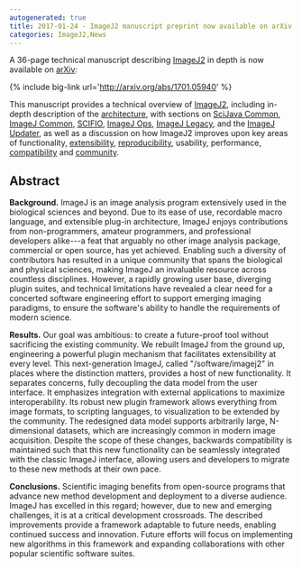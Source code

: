 ```yaml
---
autogenerated: true
title: 2017-01-24 - ImageJ2 manuscript preprint now available on arXiv
categories: ImageJ2,News
---
```


A 36-page technical manuscript describing [ImageJ2](/software/imagej2) in depth is now available on [arXiv](https://arxiv.org/):

{% include big-link url='http://arxiv.org/abs/1701.05940' %}

This manuscript provides a technical overview of [ImageJ2](/software/imagej2), including in-depth description of the [architecture](/develop/architecture), with sections on [SciJava Common](/libs/scijava-common), [ImageJ Common](/plugins/imagej-common), [SCIFIO](/software/scifio), [ImageJ Ops](/libs/imagej-ops), [ImageJ Legacy](/libs/imagej-legacy), and the [ImageJ Updater](/plugins/updater), as well as a discussion on how ImageJ2 improves upon key areas of functionality, [extensibility](/develop/architecture#extensibility), [reproducibility](/develop/architecture#reproducible-builds), usability, performance, [compatibility](/libs/imagej-legacy) and [community](/help).

## Abstract

**Background.** ImageJ is an image analysis program extensively used in the biological sciences and beyond. Due to its ease of use, recordable macro language, and extensible plug-in architecture, ImageJ enjoys contributions from non-programmers, amateur programmers, and professional developers alike---a feat that arguably no other image analysis package, commercial or open source, has yet achieved. Enabling such a diversity of contributors has resulted in a unique community that spans the biological and physical sciences, making ImageJ an invaluable resource across countless disciplines. However, a rapidly growing user base, diverging plugin suites, and technical limitations have revealed a clear need for a concerted software engineering effort to support emerging imaging paradigms, to ensure the software's ability to handle the requirements of modern science.

**Results.** Our goal was ambitious: to create a future-proof tool without sacrificing the existing community. We rebuilt ImageJ from the ground up, engineering a powerful plugin mechanism that facilitates extensibility at every level. This next-generation ImageJ, called "/software/imagej2" in places where the distinction matters, provides a host of new functionality. It separates concerns, fully decoupling the data model from the user interface. It emphasizes integration with external applications to maximize interoperability. Its robust new plugin framework allows everything from image formats, to scripting languages, to visualization to be extended by the community. The redesigned data model supports arbitrarily large, N-dimensional datasets, which are increasingly common in modern image acquisition. Despite the scope of these changes, backwards compatibility is maintained such that this new functionality can be seamlessly integrated with the classic ImageJ interface, allowing users and developers to migrate to these new methods at their own pace.

**Conclusions.** Scientific imaging benefits from open-source programs that advance new method development and deployment to a diverse audience. ImageJ has excelled in this regard; however, due to new and emerging challenges, it is at a critical development crossroads. The described improvements provide a framework adaptable to future needs, enabling continued success and innovation. Future efforts will focus on implementing new algorithms in this framework and expanding collaborations with other popular scientific software suites.

 
